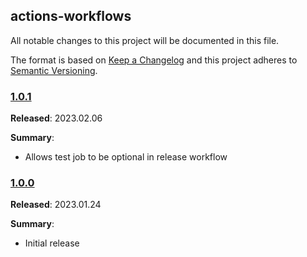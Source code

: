 ## actions-workflows

All notable changes to this project will be documented in this file.

The format is based on [Keep a Changelog](http://keepachangelog.com/) and this project adheres to [Semantic Versioning](http://semver.org/).

### [1.0.1](https://github.com/plus3it/actions-workflows/releases/tag/1.0.1)

**Released**: 2023.02.06

**Summary**:

*   Allows test job to be optional in release workflow 

### [1.0.0](https://github.com/plus3it/actions-workflows/releases/tag/1.0.0)

**Released**: 2023.01.24

**Summary**:

*   Initial release
